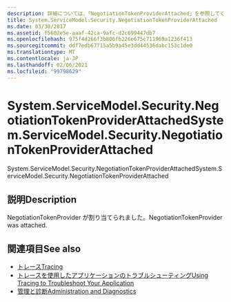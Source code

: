 ```yaml
---
description: 詳細については、「NegotiationTokenProviderAttached」を参照してください。
title: System.ServiceModel.Security.NegotiationTokenProviderAttached
ms.date: 03/30/2017
ms.assetid: f5602e5e-aaaf-42ca-9afc-d2c699447db7
ms.openlocfilehash: 975f4d266f3b806fb226e675c711969a1236f413
ms.sourcegitcommit: ddf7edb67715a5b9a45e3dd44536dabc153c1de0
ms.translationtype: MT
ms.contentlocale: ja-JP
ms.lasthandoff: 02/06/2021
ms.locfileid: "99798629"
---
```

# <a name="systemservicemodelsecuritynegotiationtokenproviderattached"></a><span data-ttu-id="c364c-103">System.ServiceModel.Security.NegotiationTokenProviderAttached</span><span class="sxs-lookup"><span data-stu-id="c364c-103">System.ServiceModel.Security.NegotiationTokenProviderAttached</span></span>

<span data-ttu-id="c364c-104">System.ServiceModel.Security.NegotiationTokenProviderAttached</span><span class="sxs-lookup"><span data-stu-id="c364c-104">System.ServiceModel.Security.NegotiationTokenProviderAttached</span></span>  
  
## <a name="description"></a><span data-ttu-id="c364c-105">説明</span><span class="sxs-lookup"><span data-stu-id="c364c-105">Description</span></span>  

 <span data-ttu-id="c364c-106">NegotiationTokenProvider が割り当てられました。</span><span class="sxs-lookup"><span data-stu-id="c364c-106">NegotiationTokenProvider was attached.</span></span>  
  
## <a name="see-also"></a><span data-ttu-id="c364c-107">関連項目</span><span class="sxs-lookup"><span data-stu-id="c364c-107">See also</span></span>

- [<span data-ttu-id="c364c-108">トレース</span><span class="sxs-lookup"><span data-stu-id="c364c-108">Tracing</span></span>](index.md)
- [<span data-ttu-id="c364c-109">トレースを使用したアプリケーションのトラブルシューティング</span><span class="sxs-lookup"><span data-stu-id="c364c-109">Using Tracing to Troubleshoot Your Application</span></span>](using-tracing-to-troubleshoot-your-application.md)
- [<span data-ttu-id="c364c-110">管理と診断</span><span class="sxs-lookup"><span data-stu-id="c364c-110">Administration and Diagnostics</span></span>](../index.md)
